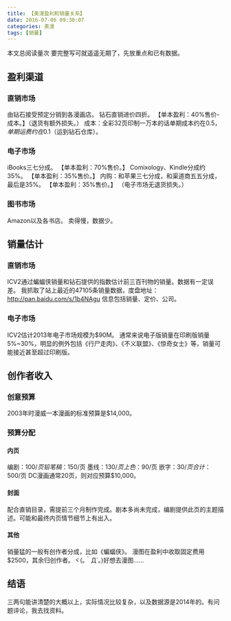 ```yaml
---
title: 【美漫盈利和销量关系】
date: 2016-07-06 09:30:07
categories: 美漫
tags: [销量]
---
```


<span id="busuanzi_container_page_pv">
  本文总阅读量<span id="busuanzi_value_page_pv"></span>次
</span>
要完整写可就遥遥无期了，先放重点和已有数据。

## 盈利渠道
### 直销市场
由钻石接受预定分销到各漫画店。
钻石直销进价四折。
【单本盈利：40%售价-成本。】（退货有额外损失。）
成本：全彩32页印制一万本的话单期成本约在$0.5，单期运费约在$0.1（运到钻石仓库）。
<!-- more -->
### 电子市场
iBooks三七分成。
【单本盈利：70%售价。】
Comixology、Kindle分成约35%。
【单本盈利：35%售价。】
内购：和苹果三七分成，和渠道商五五分成，最后是35%。
【单本盈利：35%售价。】
（电子市场无退货损失。）

### 图书市场
Amazon以及各书店。
卖得慢，数据少。

## 销量估计
### 直销市场
ICV2通过蝙蝠侠销量和钻石提供的指数估计前三百刊物的销量。数据有一定误差。
我抓取了站上最近的47105条销量数据，度盘地址：http://pan.baidu.com/s/1b4NAgu
信息包括销量、定价、公司。

### 电子市场
ICV2估计2013年电子市场规模为$90M。
通常来说电子版销量在印刷版销量5%~30%，明显的例外包括《行尸走肉》、《不义联盟》、《惊奇女士》等，销量可能接近甚至超过印刷版。

## 创作者收入
### 创意预算
2003年时漫威一本漫画的标准预算是$14,000。

### 预算分配
#### 内页
编剧：$100/页
铅笔稿：$150/页
墨线：$130/页
上色：$90/页
嵌字：$30/页
合计：$500/页
DC漫画通常20页，则对应预算$10,000。

#### 封面
配合直销目录，需提前三个月制作完成。剧本多尚未完成，编剧提供此页的主题描述。可能和最终内页情节细节上有出入。

#### 其他
销量猛的一般有创作者分成，比如《蝙蝠侠》。
漫图在盈利中收取固定费用$2500，其余归创作者。ヾ(｡｀Д´｡)好想去漫图……

## 结语
三两句能讲清楚的大概以上，实际情况比较复杂，以及数据源是2014年的。有问题评论，我去找资料。